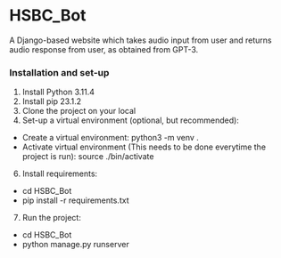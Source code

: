 # HSBC_Bot

A Django-based website which takes audio input from user and returns audio response from user, as obtained from GPT-3.

### Installation and set-up
1. Install Python 3.11.4
2. Install pip 23.1.2
3. Clone the project on your local
4. Set-up a virtual environment (optional, but recommended):
  * Create a virtual environment: python3 -m venv .
  * Activate virtual environment (This needs to be done everytime the project is run): source ./bin/activate 
6. Install requirements:
  * cd HSBC_Bot
  * pip install -r requirements.txt
7. Run the project:
  * cd HSBC_Bot
  * python manage.py runserver
